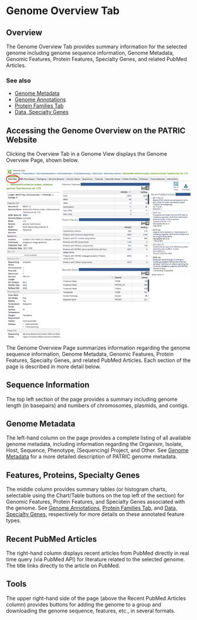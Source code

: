 # Genome Overview Tab

## Overview
The Genome Overview Tab provides summary information for the selected genome including  genome sequence information, Genome Metadata, Genomic Features, Protein Features, Specialty Genes, and related PubMed Articles.  

### See also
  * [Genome Metadata](../organisms_taxon/genome_metadata.html) 
  * [Genome Annotations](../organisms_taxon/genome_annotations.html)
  * [Protein Families Tab](../organisms_taxon/protein_families.html)  
  * [Data, Specialty Genes](../data.html#data-types)

## Accessing the Genome Overview on the PATRIC Website
Clicking the Overview Tab in a Genome View displays the Genome Overview Page, shown below. 

![Genome Overview Page](../images/genome_overview_page.png)

The Genome Overview Page summarizes information regarding the genome sequence information, Genome Metadata, Genomic Features, Protein Features, Specialty Genes, and related PubMed Articles. Each section of the page is described in more detail below.

## Sequence Information 
The top left section of the page provides a summary including genome length (in basepairs) and numbers of chromosomes, plasmids, and contigs.

## Genome Metadata
The left-hand column on the page provides a complete listing of all available genome metadata, including information regarding the Organism, Isolate, Host, Sequence, Phenotype, (Sequencing) Project, and Other. See [Genome Metadata](../organisms_taxon/genome_metadata.html) for a more detailed description of PATRIC genome metadata.

## Features, Proteins, Specialty Genes
The middle column provides summary tables (or histogram charts, selectable using the Chart/Table buttons on the top left of the section) for Genomic Features, Protein Features, and Specialty Genes associated with the genome. See [Genome Annotations](../organisms_taxon/genome_annotations.html), [Protein Families Tab](../organisms_taxon/protein_families.html), and [Data, Specialty Genes](../data.html#data-types), respectively for more details on these annotated feature types.

## Recent PubMed Articles
The right-hand column displays recent articles from PubMed directly in real time query (via PubMed API) for literature related to the selected genome. The title links directly to the article on PubMed.

## Tools
The upper right-hand side of the page (above the Recent PubMed Articles column) provides buttons for adding the genome to a group and downloading the genome sequence, features, etc., in several formats.